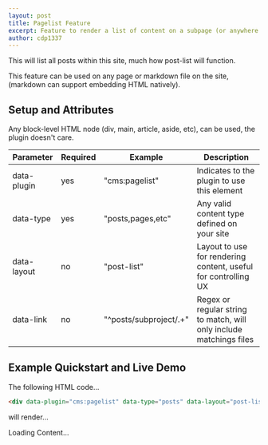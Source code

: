 ```yaml
---
layout: post
title: Pagelist Feature
excerpt: Feature to render a list of content on a subpage (or anywhere on the site)
author: cdp1337
---
```


This will list all posts within this site, much how post-list will function.

This feature can be used on any page or markdown file on the site, (markdown can support embedding HTML natively).

## Setup and Attributes

Any block-level HTML node (div, main, article, aside, etc), can be used, the plugin doesn't care.

| Parameter   | Required | Example                | Description                                                         |
|-------------|----------|------------------------|---------------------------------------------------------------------|
| data-plugin | yes      | "cms:pagelist"         | Indicates to the plugin to use this element                         |
| data-type   | yes      | "posts,pages,etc"      | Any valid content type defined on your site                         |
| data-layout | no       | "post-list"            | Layout to use for rendering content, useful for controlling UX      |
| data-link   | no       | "^posts/subproject/.+" | Regex or regular string to match, will only include matchings files |

## Example Quickstart and Live Demo

The following HTML code...

```html
<div data-plugin="cms:pagelist" data-type="posts" data-layout="post-list-embed" data-link="posts/subproject/">Loading Content...</div>
```

will render...

<div data-plugin="cms:pagelist" data-type="posts" data-layout="post-list-embed" data-link="posts/subproject/">Loading Content...</div>
